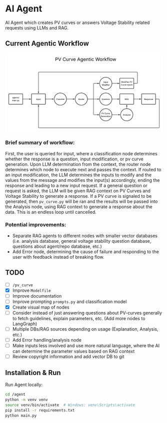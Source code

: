 # AI Agent

AI Agent which creates PV curves or answers Voltage Stability related requests using LLMs and RAG.

## Current Agentic Workflow

![Agentic Workflow Diagram](workflow.png)

### Brief summary of workflow:

First, the user is queried for input, where a classification node determines whether the response is a question, input modification, or pv curve generation. Upon LLM determination from the context, the router node determines which node to execute next and passes the context. If routed to an input modification, the LLM determines the inputs to modify and the values from the message and modifies the input(s) accordingly, ending the response and leading to a new input request. If a general question or request is asked, the LLM will be given RAG context on PV Curves and Voltage Stability to generate a response. If a PV curve is signaled to be generated, then `pv_curve.py` will be ran and the results will be passed into the Analysis node, using RAG context to generate a response about the data. This is an endless loop until cancelled.

### Potential improvements:

- Separate RAG agents to different nodes with smaller vector databases (i.e. analysis database, general voltage stability question database, questions about agent/repo database, etc.)
- Add Error node, determining the cause of failure and responding to the user with feedback instead of breaking flow.

## TODO

- [ ] `/pv_curve`
- [X] Improve `Modelfile`
- [ ] Improve documentation
- [ ] Improve prompting `prompts.py` and classification model
- [X] Create visual map of nodes
- [ ] Consider instead of just answering questions about PV-curves generally to fetch guidelines, explain parameters, etc. (Add more nodes to LangGraph)
- [ ] Multiple DBs/RAG sources depending on usage (Explanation, Analysis, etc.)
- [ ] Add Error handling/analysis node
- [ ] Make inputs less involved and use more natural language, where the AI can determine the parameter values based on RAG context
- [ ] Review copyright information and add vector DB to git

## Installation & Run

Run Agent locally:

```bash
cd /agent
python -m venv venv
source venv/bin/activate  # Windows: venv\Scripts\activate
pip install -r requirements.txt
python main.py
```
